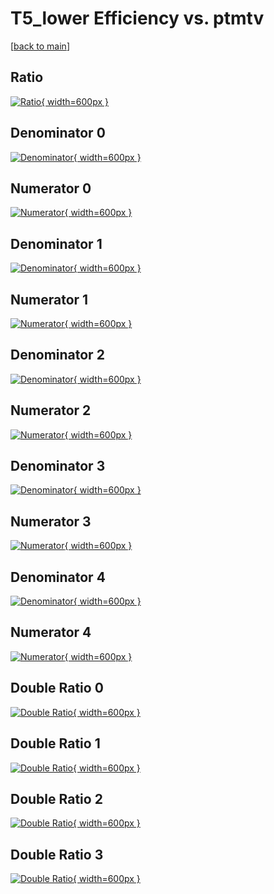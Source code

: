 # T5_lower Efficiency vs. ptmtv

[[back to main](./)]



## Ratio

[![Ratio](../mtv/var/T5_lower_base_11_0_eff_ptmtv.png){ width=600px }](../mtv/var/T5_lower_base_11_0_eff_ptmtv.pdf)

## Denominator 0

[![Denominator](../mtv/den/T5_lower_base_11_0_eff_ptmtv_den0.png){ width=600px }](../mtv/den/T5_lower_base_11_0_eff_ptmtv_den0.pdf)

## Numerator 0

[![Numerator](../mtv/num/T5_lower_base_11_0_eff_ptmtv_num0.png){ width=600px }](../mtv/num/T5_lower_base_11_0_eff_ptmtv_num0.pdf)

## Denominator 1

[![Denominator](../mtv/den/T5_lower_base_11_0_eff_ptmtv_den1.png){ width=600px }](../mtv/den/T5_lower_base_11_0_eff_ptmtv_den1.pdf)

## Numerator 1

[![Numerator](../mtv/num/T5_lower_base_11_0_eff_ptmtv_num1.png){ width=600px }](../mtv/num/T5_lower_base_11_0_eff_ptmtv_num1.pdf)

## Denominator 2

[![Denominator](../mtv/den/T5_lower_base_11_0_eff_ptmtv_den2.png){ width=600px }](../mtv/den/T5_lower_base_11_0_eff_ptmtv_den2.pdf)

## Numerator 2

[![Numerator](../mtv/num/T5_lower_base_11_0_eff_ptmtv_num2.png){ width=600px }](../mtv/num/T5_lower_base_11_0_eff_ptmtv_num2.pdf)

## Denominator 3

[![Denominator](../mtv/den/T5_lower_base_11_0_eff_ptmtv_den3.png){ width=600px }](../mtv/den/T5_lower_base_11_0_eff_ptmtv_den3.pdf)

## Numerator 3

[![Numerator](../mtv/num/T5_lower_base_11_0_eff_ptmtv_num3.png){ width=600px }](../mtv/num/T5_lower_base_11_0_eff_ptmtv_num3.pdf)

## Denominator 4

[![Denominator](../mtv/den/T5_lower_base_11_0_eff_ptmtv_den4.png){ width=600px }](../mtv/den/T5_lower_base_11_0_eff_ptmtv_den4.pdf)

## Numerator 4

[![Numerator](../mtv/num/T5_lower_base_11_0_eff_ptmtv_num4.png){ width=600px }](../mtv/num/T5_lower_base_11_0_eff_ptmtv_num4.pdf)

## Double Ratio 0

[![Double Ratio](../mtv/ratio/T5_lower_base_11_0_eff_ptmtv_ratio0.png){ width=600px }](../mtv/ratio/T5_lower_base_11_0_eff_ptmtv_ratio0.pdf)

## Double Ratio 1

[![Double Ratio](../mtv/ratio/T5_lower_base_11_0_eff_ptmtv_ratio1.png){ width=600px }](../mtv/ratio/T5_lower_base_11_0_eff_ptmtv_ratio1.pdf)

## Double Ratio 2

[![Double Ratio](../mtv/ratio/T5_lower_base_11_0_eff_ptmtv_ratio2.png){ width=600px }](../mtv/ratio/T5_lower_base_11_0_eff_ptmtv_ratio2.pdf)

## Double Ratio 3

[![Double Ratio](../mtv/ratio/T5_lower_base_11_0_eff_ptmtv_ratio3.png){ width=600px }](../mtv/ratio/T5_lower_base_11_0_eff_ptmtv_ratio3.pdf)

